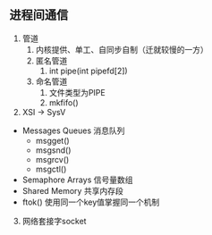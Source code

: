 ## 进程间通信
1.  管道
    1.  内核提供、单工、自同步自制（迁就较慢的一方）
    2.  匿名管道
        1.  int pipe(int pipefd[2])
    3.  命名管道
        1.  文件类型为PIPE
        2.  mkfifo()
2.  XSI -> SysV
- Messages Queues 消息队列
  - msgget()
  - msgsnd()
  - msgrcv()
  - msgctl()
- Semaphore Arrays 信号量数组
- Shared Memory 共享内存段
- ftok() 使用同一个key值掌握同一个机制
3.  网络套接字socket